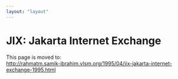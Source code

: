 ```yaml
---
layout: "layout"
---
```

<h1>JIX: Jakarta Internet Exchange</h1>

This page is moved to:
<br>
<a href="http://rahmatm.samik-ibrahim.vlsm.org/1995/04/jix-jakarta-internet-exchange-1995.html">http://rahmatm.samik-ibrahim.vlsm.org/1995/04/jix-jakarta-internet-exchange-1995.html</a>
<br>
<script type="text/javascript">
window.location.replace("http://rahmatm.samik-ibrahim.vlsm.org/1995/04/jix-jakarta-internet-exchange-1995.html")
</script>

